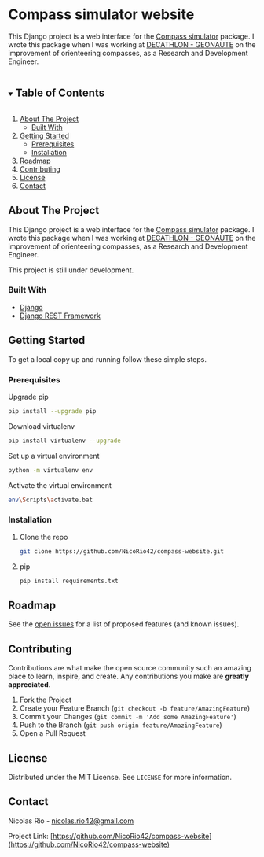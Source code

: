 # Compass simulator website

This Django project is a web interface for the [Compass simulator](https://github.com/NicoRio42/compass-simulator) package. I wrote this package when I was working at [DECATHLON - GEONAUTE](https://www.decathlon.fr/sport/c0-tous-les-sports/c1-course-d-orientation/_/N-13kthf7) on the improvement of orienteering compasses, as a Research and Development Engineer.

<!-- TABLE OF CONTENTS -->
<details open="open">
  <summary><h2 style="display: inline-block">Table of Contents</h2></summary>
  <ol>
    <li>
      <a href="#about-the-project">About The Project</a>
      <ul>
        <li><a href="#built-with">Built With</a></li>
      </ul>
    </li>
    <li>
      <a href="#getting-started">Getting Started</a>
      <ul>
        <li><a href="#prerequisites">Prerequisites</a></li>
        <li><a href="#installation">Installation</a></li>
      </ul>
    </li>
    <li><a href="#roadmap">Roadmap</a></li>
    <li><a href="#contributing">Contributing</a></li>
    <li><a href="#license">License</a></li>
    <li><a href="#contact">Contact</a></li>
  </ol>
</details>



<!-- ABOUT THE PROJECT -->
## About The Project

This Django project is a web interface for the [Compass simulator](https://github.com/NicoRio42/compass-simulator) package. I wrote this package when I was working at [DECATHLON - GEONAUTE](https://www.decathlon.fr/sport/c0-tous-les-sports/c1-course-d-orientation/_/N-13kthf7) on the improvement of orienteering compasses, as a Research and Development Engineer.

This project is still under development.


### Built With

* [Django](https://www.djangoproject.com/)
* [Django REST Framework](https://www.django-rest-framework.org/)



<!-- GETTING STARTED -->
## Getting Started

To get a local copy up and running follow these simple steps.

### Prerequisites

Upgrade pip
   ```sh
   pip install --upgrade pip
   ```
Download virtualenv
   ```sh
   pip install virtualenv --upgrade
   ```
Set up a virtual environment
   ```sh
   python -m virtualenv env
   ```
Activate the virtual environment
   ```sh
   env\Scripts\activate.bat
   ```

### Installation

1. Clone the repo
   ```sh
   git clone https://github.com/NicoRio42/compass-website.git
   ```
2. pip
   ```sh
   pip install requirements.txt
   ```


<!-- ROADMAP -->
## Roadmap

See the [open issues](https://github.com/NicoRio42/compass-website/issues) for a list of proposed features (and known issues).



<!-- CONTRIBUTING -->
## Contributing

Contributions are what make the open source community such an amazing place to learn, inspire, and create. Any contributions you make are **greatly appreciated**.

1. Fork the Project
2. Create your Feature Branch (`git checkout -b feature/AmazingFeature`)
3. Commit your Changes (`git commit -m 'Add some AmazingFeature'`)
4. Push to the Branch (`git push origin feature/AmazingFeature`)
5. Open a Pull Request



<!-- LICENSE -->
## License

Distributed under the MIT License. See `LICENSE` for more information.



<!-- CONTACT -->
## Contact

Nicolas Rio - nicolas.rio42@gmail.com

Project Link: [https://github.com/NicoRio42/compass-website](https://github.com/NicoRio42/compass-website)


<!-- MARKDOWN LINKS & IMAGES -->
<!-- https://www.markdownguide.org/basic-syntax/#reference-style-links -->
[contributors-shield]: https://img.shields.io/github/contributors/NicoRio42/repo.svg?style=for-the-badge
[contributors-url]: https://github.com/NicoRio42/compass-website/graphs/contributors
[forks-shield]: https://img.shields.io/github/forks/NicoRio42/repo.svg?style=for-the-badge
[forks-url]: https://github.com/NicoRio42/compass-website/network/members
[stars-shield]: https://img.shields.io/github/stars/NicoRio42/repo.svg?style=for-the-badge
[stars-url]: https://github.com/NicoRio42/compass-website/stargazers
[issues-shield]: https://img.shields.io/github/issues/NicoRio42/repo.svg?style=for-the-badge
[issues-url]: https://github.com/NicoRio42/compass-website/issues
[license-shield]: https://img.shields.io/github/license/NicoRio42/repo.svg?style=for-the-badge
[license-url]: https://github.com/NicoRio42/compass-website/blob/master/LICENSE.txt
[linkedin-shield]: https://img.shields.io/badge/-LinkedIn-black.svg?style=for-the-badge&logo=linkedin&colorB=555
[linkedin-url]: https://linkedin.com/in/NicoRio42
